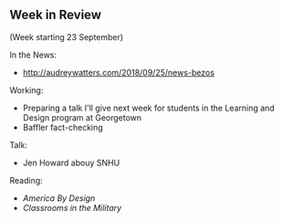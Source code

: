 ## Week in Review
(Week starting 23 September)

In the News:
* http://audreywatters.com/2018/09/25/news-bezos

Working:
* Preparing a talk I'll give next week for students in the Learning and Design program at Georgetown
* Baffler fact-checking

Talk:
* Jen Howard abouy SNHU

Reading:
* _America By Design_
* _Classrooms in the Military_

